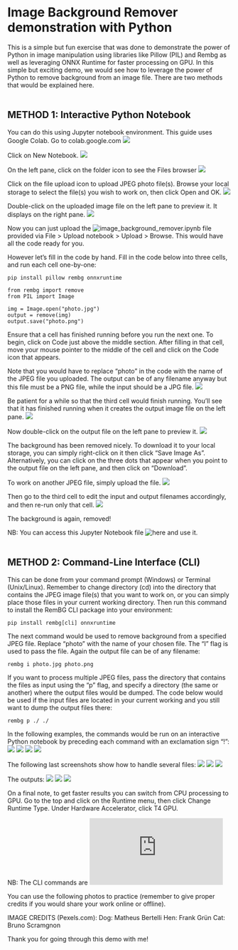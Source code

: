 # Image Background Remover demonstration with Python
This is a simple but fun exercise that was done to demonstrate the power of Python in image manipulation using libraries like Pillow (PIL) and Rembg as well as leveraging ONNX Runtime for faster processing on GPU. 
In this simple but exciting demo, we would see how to leverage the power of Python to remove background from an image file. There are two methods that would be explained here.
<br></br>

## METHOD 1: Interactive Python Notebook
You can do this using Jupyter notebook environment. 
This guide uses Google Colab.
Go to colab.google.com 
![](https://github.com/vaxdata22/image-background-remover-with-python/blob/main/photos/img1.png)

Click on New Notebook.
![](https://github.com/vaxdata22/image-background-remover-with-python/blob/main/photos/img2.png)

On the left pane, click on the folder icon to see the Files browser
![](https://github.com/vaxdata22/image-background-remover-with-python/blob/main/photos/img3.png)

Click on the file upload icon to upload JPEG photo file(s). Browse your local storage to select the file(s) you wish to work on, then click Open and OK.
![](https://github.com/vaxdata22/image-background-remover-with-python/blob/main/photos/img4.png)

Double-click on the uploaded image file on the left pane to preview it. It displays on the right pane.
![](https://github.com/vaxdata22/image-background-remover-with-python/blob/main/photos/img5.png)

Now you can just upload the ![image_background_remover.ipynb](https://github.com/vaxdata22/image-background-remover-with-python/blob/main/image_background_remover.ipynb) file provided via File > Upload notebook  > Upload > Browse. This would have all the code ready for you. 

However let’s fill in the code by hand. Fill in the code below into three cells, and run each cell one-by-one:
```
pip install pillow rembg onnxruntime

from rembg import remove
from PIL import Image

img = Image.open("photo.jpg")
output = remove(img)
output.save("photo.png")
```

Ensure that a cell has finished running before you run the next one. To begin, click on Code just above the middle section. After filling in that cell, move your mouse pointer to the middle of the cell and click on the Code icon that appears.

Note that you would have to replace “photo” in the code with the name of the JPEG file you uploaded. The output can be of any filename anyway but this file must be a PNG file, while the input should be a JPG file. 
![](https://github.com/vaxdata22/image-background-remover-with-python/blob/main/photos/img6.png)

Be patient for a while so that the third cell would finish running. You’ll see that it has finished running when it creates the output image file on the left pane.
![](https://github.com/vaxdata22/image-background-remover-with-python/blob/main/photos/img7.png)

Now double-click on the output file on the left pane to preview it.
![](https://github.com/vaxdata22/image-background-remover-with-python/blob/main/photos/img8.png)

The background has been removed nicely. To download it to your local storage, you can simply right-click on it then click “Save Image As”. Alternatively, you can click on the three dots that appear when you point to the output file on the left pane, and then click on “Download”.

To work on another JPEG file, simply upload the file.
![](https://github.com/vaxdata22/image-background-remover-with-python/blob/main/photos/img9.png)

Then go to the third cell to edit the input and output filenames accordingly, and then re-run only that cell.
![](https://github.com/vaxdata22/image-background-remover-with-python/blob/main/photos/img10.png)

The background is again, removed!

NB: You can access this Jupyter Notebook file ![here](https://github.com/vaxdata22/image-background-remover-with-python/blob/main/image_background_remover.ipynb) and use it.
<br></br>

## METHOD 2: Command-Line Interface (CLI)
This can be done from your command prompt (Windows) or Terminal (Unix/Linux).
Remember to change directory (cd) into the directory that contains the JPEG image file(s) that you want to work on, or you can simply place those files in your current working directory.
Then run this command to install the RemBG CLI package into your environment:
```
pip install rembg[cli] onnxruntime
```

The next command would be used to remove background from a specified JPEG file. Replace “photo” with the name of your chosen file. The “I” flag is used to pass the file. Again the output file can be of any filename:
```
rembg i photo.jpg photo.png
```

If you want to process multiple JPEG files, pass the directory that contains the files as input using the “p” flag, and specify a directory (the same or another) where the output files would be dumped. The code below would be used if the input files are located in your current working and you still want to dump the output files there:
```
rembg p ./ ./
```
In the following examples, the commands would be run on an interactive Python notebook by preceding each command with an exclamation sign “!”:
![](https://github.com/vaxdata22/image-background-remover-with-python/blob/main/photos/img11.png)
![](https://github.com/vaxdata22/image-background-remover-with-python/blob/main/photos/img12.png)
![](https://github.com/vaxdata22/image-background-remover-with-python/blob/main/photos/img13.png)
![](https://github.com/vaxdata22/image-background-remover-with-python/blob/main/photos/img14.png)

The following last screenshots show how to handle several files:
![](https://github.com/vaxdata22/image-background-remover-with-python/blob/main/photos/img15.png)
![](https://github.com/vaxdata22/image-background-remover-with-python/blob/main/photos/img16.png)
![](https://github.com/vaxdata22/image-background-remover-with-python/blob/main/photos/img17.png)

The outputs:
![](https://github.com/vaxdata22/image-background-remover-with-python/blob/main/photos/img18.png)
![](https://github.com/vaxdata22/image-background-remover-with-python/blob/main/photos/img19.png)
![](https://github.com/vaxdata22/image-background-remover-with-python/blob/main/photos/img20.png)

On a final note, to get faster results you can switch from CPU processing to GPU. Go to the top and click on the Runtime menu, then click Change Runtime Type. Under Hardware Accelerator, click T4 GPU.

NB: The CLI commands are ![here.](https://github.com/vaxdata22/image-background-remover-with-python/blob/main/background_remover_CLI.txt)

You can use the following photos to practice (remember to give proper credits if you would share your work online or offline).

IMAGE CREDITS (Pexels.com):
Dog: Matheus Bertelli
Hen: Frank Grün
Cat: Bruno Scramgnon

Thank you for going through this demo with me!
